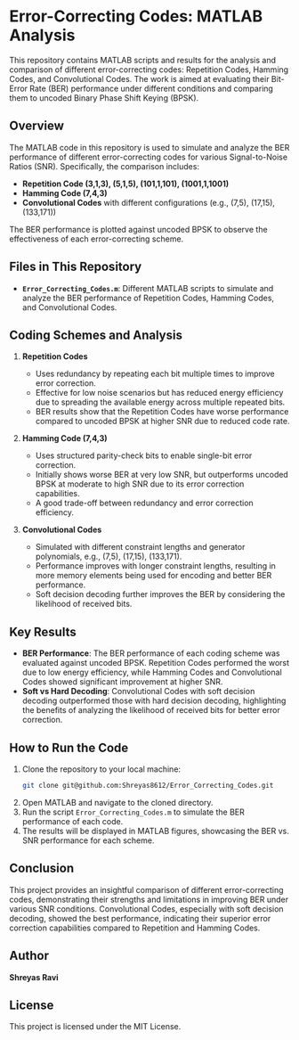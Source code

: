 # Error-Correcting Codes: MATLAB Analysis

This repository contains MATLAB scripts and results for the analysis and comparison of different error-correcting codes: Repetition Codes, Hamming Codes, and Convolutional Codes. The work is aimed at evaluating their Bit-Error Rate (BER) performance under different conditions and comparing them to uncoded Binary Phase Shift Keying (BPSK).

## Overview
The MATLAB code in this repository is used to simulate and analyze the BER performance of different error-correcting codes for various Signal-to-Noise Ratios (SNR). Specifically, the comparison includes:

- **Repetition Code (3,1,3), (5,1,5), (101,1,101), (1001,1,1001)**
- **Hamming Code (7,4,3)**
- **Convolutional Codes** with different configurations (e.g., (7,5), (17,15), (133,171))

The BER performance is plotted against uncoded BPSK to observe the effectiveness of each error-correcting scheme.

## Files in This Repository
- **`Error_Correcting_Codes.m`**: Different MATLAB scripts to simulate and analyze the BER performance of Repetition Codes, Hamming Codes, and Convolutional Codes.

## Coding Schemes and Analysis
1. **Repetition Codes**
   - Uses redundancy by repeating each bit multiple times to improve error correction.
   - Effective for low noise scenarios but has reduced energy efficiency due to spreading the available energy across multiple repeated bits.
   - BER results show that the Repetition Codes have worse performance compared to uncoded BPSK at higher SNR due to reduced code rate.

2. **Hamming Code (7,4,3)**
   - Uses structured parity-check bits to enable single-bit error correction.
   - Initially shows worse BER at very low SNR, but outperforms uncoded BPSK at moderate to high SNR due to its error correction capabilities.
   - A good trade-off between redundancy and error correction efficiency.

3. **Convolutional Codes**
   - Simulated with different constraint lengths and generator polynomials, e.g., (7,5), (17,15), (133,171).
   - Performance improves with longer constraint lengths, resulting in more memory elements being used for encoding and better BER performance.
   - Soft decision decoding further improves the BER by considering the likelihood of received bits.

## Key Results
- **BER Performance**: The BER performance of each coding scheme was evaluated against uncoded BPSK. Repetition Codes performed the worst due to low energy efficiency, while Hamming Codes and Convolutional Codes showed significant improvement at higher SNR.
- **Soft vs Hard Decoding**: Convolutional Codes with soft decision decoding outperformed those with hard decision decoding, highlighting the benefits of analyzing the likelihood of received bits for better error correction.

## How to Run the Code
1. Clone the repository to your local machine:
   ```bash
   git clone git@github.com:Shreyas8612/Error_Correcting_Codes.git
   ```
2. Open MATLAB and navigate to the cloned directory.
3. Run the script `Error_Correcting_Codes.m` to simulate the BER performance of each code.
4. The results will be displayed in MATLAB figures, showcasing the BER vs. SNR performance for each scheme.

## Conclusion
This project provides an insightful comparison of different error-correcting codes, demonstrating their strengths and limitations in improving BER under various SNR conditions. Convolutional Codes, especially with soft decision decoding, showed the best performance, indicating their superior error correction capabilities compared to Repetition and Hamming Codes.

## Author
**Shreyas Ravi**

## License
This project is licensed under the MIT License.

